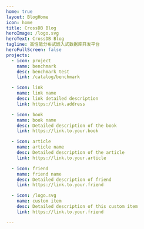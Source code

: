 ```yaml
---
home: true
layout: BlogHome
icon: home
title: CrossDB Blog
heroImage: /logo.svg
heroText: CrossDB Blog
tagline: 高性能分布式嵌入式数据库开发平台
heroFullScreen: false
projects:
  - icon: project
    name: benchmark
    desc: benchmark test
    link: /catalog/benchmark

  - icon: link
    name: link name
    desc: link detailed description
    link: https://link.address

  - icon: book
    name: book name
    desc: Detailed description of the book
    link: https://link.to.your.book

  - icon: article
    name: article name
    desc: Detailed description of the article
    link: https://link.to.your.article

  - icon: friend
    name: friend name
    desc: Detailed description of friend
    link: https://link.to.your.friend

  - icon: /logo.svg
    name: custom item
    desc: Detailed description of this custom item
    link: https://link.to.your.friend

---
```

